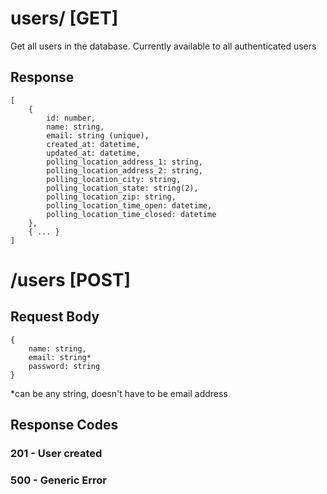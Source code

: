 # users/ [GET]

Get all users in the database. Currently available to all authenticated users

## Response
```
[
    {
        id: number,
        name: string,
        email: string (unique),
        created_at: datetime,
        updated_at: datetime,
        polling_location_address_1: string,
        polling_location_address_2: string,
        polling_location_city: string,
        polling_location_state: string(2),
        polling_location_zip: string,
        polling_location_time_open: datetime,
        polling_location_time_closed: datetime 
    },
    { ... }
]
```

# /users [POST]

## Request Body
```
{
    name: string,
    email: string*
    password: string
}
```
*can be any string, doesn't have to be email address

## Response Codes
### 201 - User created
### 500 - Generic Error
